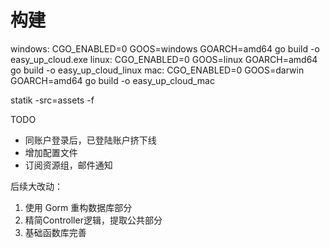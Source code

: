 # 构建

windows: CGO_ENABLED=0 GOOS=windows GOARCH=amd64 go build -o easy_up_cloud.exe
linux: CGO_ENABLED=0 GOOS=linux GOARCH=amd64 go build -o easy_up_cloud_linux
mac: CGO_ENABLED=0 GOOS=darwin GOARCH=amd64 go build -o easy_up_cloud_mac

statik -src=assets -f

TODO
- 同账户登录后，已登陆账户挤下线
- 增加配置文件
- 订阅资源组，邮件通知

后续大改动：
1. 使用 Gorm 重构数据库部分
2. 精简Controller逻辑，提取公共部分
3. 基础函数库完善
